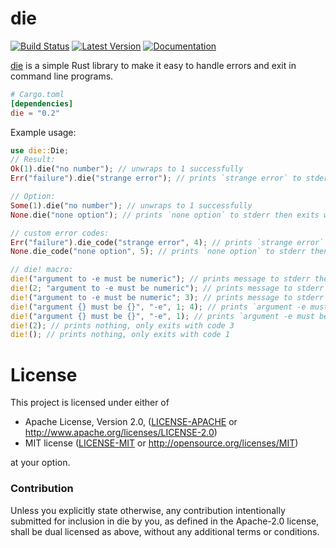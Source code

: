 # die

[![Build Status](https://travis-ci.com/moparisthebest/die.svg?branch=master)](https://travis-ci.com/moparisthebest/die)
[![Latest Version](https://img.shields.io/crates/v/die.svg)](https://crates.io/crates/die)
[![Documentation](https://docs.rs/die/badge.svg)](https://docs.rs/die)

[die] is a simple Rust library to make it easy to handle errors and exit in command line programs.

[die]: https://code.moparisthebest.com/moparisthebest/die

```toml
# Cargo.toml
[dependencies]
die = "0.2"
```

Example usage:

```rust
use die::Die;
// Result:
Ok(1).die("no number"); // unwraps to 1 successfully
Err("failure").die("strange error"); // prints `strange error` to stderr then exits with code 1

// Option: 
Some(1).die("no number"); // unwraps to 1 successfully
None.die("none option"); // prints `none option` to stderr then exits with code 1

// custom error codes:
Err("failure").die_code("strange error", 4); // prints `strange error` to stderr then exits with code 4
None.die_code("none option", 5); // prints `none option` to stderr then exits with code 5

// die! macro:
die!("argument to -e must be numeric"); // prints message to stderr then exits with code 1
die!(2; "argument to -e must be numeric"); // prints message to stderr then exits with code 2
die!("argument to -e must be numeric"; 3); // prints message to stderr then exits with code 3
die!("argument {} must be {}", "-e", 1; 4); // prints `argument -e must be 1` to stderr then exits with code 4
die!("argument {} must be {}", "-e", 1); // prints `argument -e must be 1` to stderr then exits with code 1
die!(2); // prints nothing, only exits with code 3
die!(); // prints nothing, only exits with code 1
```

# License

This project is licensed under either of

 * Apache License, Version 2.0, ([LICENSE-APACHE](LICENSE-APACHE) or
   http://www.apache.org/licenses/LICENSE-2.0)
 * MIT license ([LICENSE-MIT](LICENSE-MIT) or
   http://opensource.org/licenses/MIT)

at your option.

### Contribution

Unless you explicitly state otherwise, any contribution intentionally submitted
for inclusion in die by you, as defined in the Apache-2.0 license, shall be
dual licensed as above, without any additional terms or conditions.
